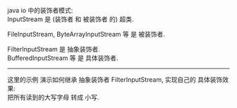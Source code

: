 java io 中的装饰者模式:  
InputStream 是 (装饰者 和 被装饰者 的) 超类.
  
FileInputStream, ByteArrayInputStream 等 是 被装饰者.  

FilterInputStream 是 抽象装饰者.  
BufferedInputStream 等 是 具体装饰者.  

----

这里的示例 演示如何继承 抽象装饰者 FilterInputStream, 实现自己的 具体装饰效果:  
把所有读到的大写字母 转成 小写.  
